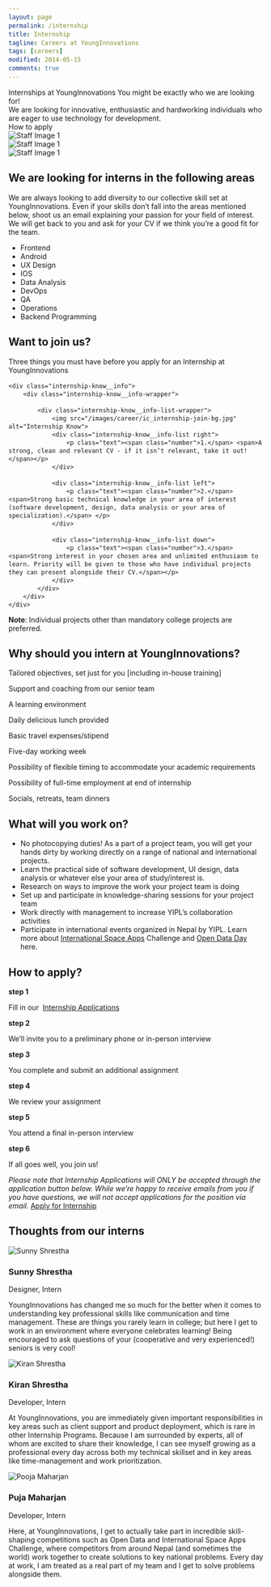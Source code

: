 ```yaml
---
layout: page
permalink: /internship
title: Internship
tagline: Careers at YoungInnovations
tags: [careers]
modified: 2014-05-15
comments: true
---
```


<div class="career-wrapper internship">
    <div class="tagline layout">
        Internships at YoungInnovations
        <span>You might be exactly who we are looking for!</span>
    </div>
    <div class="career-info">
        <div class="layout">
           We are looking for innovative, enthusiastic and hardworking individuals who are eager to use technology for development.
        </div>
        <div class="hiring-btn">
            <a id="internship-applylink" class="dev-btn">How to apply</a>
        </div>
    </div>
    <div class="art-animate-wrap clearfix">
        <div class="wow slideInLeft art-1" data-wow-duration="1.5s" data-wow-delay="1s">
            <img src="/images/career/ic_career-art-1.svg" alt="Staff Image 1" />
        </div>
        <div class="wow bounceInUp art-2" data-wow-duration="0.7s" data-wow-delay="1s">
            <img src="/images/career/ic_career-art-2.svg" alt="Staff Image 1" />
        </div>
        <div class="wow slideInRight art-3" data-wow-duration="2s" data-wow-delay="1s">
            <img src="/images/career/ic_career-art-3.svg" alt="Staff Image 1" />
        </div>
    </div>
</div>

<div class="internship-banner">
    <div class="wrap-960">
        <div class="internship-banner__content">
            <div>
                <h2 class="internship__heading-title">We are looking for interns in the following areas</h2>
                <p>We are always looking to add diversity to our collective skill set at YoungInnovations.  Even if your skills don’t fall into the areas mentioned below, shoot us an email explaining your passion for your field of interest. We will get back to you and ask for your CV if we think you’re a good fit for the team.</p>
                <ul id="double">
                    <li>Frontend</li>
                    <li>Android</li>
                    <li>UX Design</li>
                    <li>IOS</li>
                    <li>Data Analysis</li>
                    <li>DevOps</li>
                    <li>QA</li>
                    <li>Operations</li>
                    <li>Backend Programming</li>
                </ul>
            </div>
        </div>
    </div>
</div>

<div class="internship-know">
    <div class="internship-know__heading">
        <h2 class="internship__heading-title">Want to join us?</h2>
        <p>Three things you must have before you apply for an Internship at YoungInnovations</p>
    </div>
    
    <div class="internship-know__info">
        <div class="internship-know__info-wrapper">
        
            <div class="internship-know__info-list-wrapper">
                <img src="/images/career/ic_internship-join-bg.jpg" alt="Internship Know">
                <div class="internship-know__info-list right">
                    <p class="text"><span class="number">1.</span> <span>A strong, clean and relevant CV - if it isn’t relevant, take it out!</span></p>                
                </div>
                            
                <div class="internship-know__info-list left">
                    <p class="text"><span class="number">2.</span> <span>Strong basic technical knowledge in your area of interest (software development, design, data analysis or your area of specialization).</span> </p>             
                </div>
                                        
                <div class="internship-know__info-list down">
                    <p class="text"><span class="number">3.</span> <span>Strong interest in your chosen area and unlimited enthusiasm to learn. Priority will be given to those who have individual projects they can present alongside their CV.</span></p>          
                </div>
            </div>
        </div>
    </div>
</div>

<div class="internship-know__note">
    <p><strong>Note</strong>: Individual projects other than mandatory college projects are preferred. </p>
</div>

<div class="internship-benefits">
    <div class="wrap-960">
        <h2 class="internship__heading-title">Why should you intern at YoungInnovations?</h2>
        <div class="internship-benefits-wrap clearfix">
            <div class="wow bounceIn internship-benefits-wrap__list" data-wow-duration="0.7s" data-wow-delay="1s">
               <p>Tailored objectives, set just for you [including in-house training] </p>  
            </div>
            <div class="wow bounceIn internship-benefits-wrap__list" data-wow-duration="0.7s" data-wow-delay="1s">
                <p>Support and coaching from our senior team</p>    
            </div>
            <div class="wow bounceIn internship-benefits-wrap__list" data-wow-duration="0.7s" data-wow-delay="1s">
                <p>A learning environment</p>  
            </div>
            <div class="wow bounceIn internship-benefits-wrap__list" data-wow-duration="0.7s" data-wow-delay="1s">
                <p>Daily delicious lunch provided</p>
            </div>
            <div class="wow bounceIn internship-benefits-wrap__list" data-wow-duration="0.7s" data-wow-delay="1s">
                <p>Basic travel expenses/stipend</p> 
            </div>
            <div class="wow bounceIn internship-benefits-wrap__list" data-wow-duration="0.7s" data-wow-delay="1s">
                <p>Five-day working week</p>  
            </div>
            <div class="wow bounceIn internship-benefits-wrap__list" data-wow-duration="0.7s" data-wow-delay="1s">
                <p>Possibility of flexible timing to accommodate your academic requirements</p>   
            </div>
            <div class="wow bounceIn internship-benefits-wrap__list" data-wow-duration="0.7s" data-wow-delay="1s">
                <p>Possibility of full-time employment at end of internship</p>   
            </div>
            <div class="wow bounceIn internship-benefits-wrap__list" data-wow-duration="0.7s" data-wow-delay="1s">
                <p>Socials, retreats, team dinners</p> 
            </div>
        </div>
    </div>    
</div>

<div class="internship-banner-1">
    <div class="wrap-960">
        <div class="internship-banner__content left">
            <div>
                <h2 class="internship__heading-title">What will you work on?</h2>
                <ul id="single">
                    <li>No photocopying duties! As a part of a project team, you will get your hands dirty by working directly on a range of national and international projects.</li>
                    <li>Learn the practical side of software development, UI design, data analysis or whatever else your area of study/interest is. </li>
                    <li>Research on ways to improve the work your project team is doing</li>
                    <li>Set up and participate in knowledge-sharing sessions for your project team </li>
                    <li>Work directly with management to increase YIPL’s collaboration activities</li>
                    <li>Participate in international events organized in Nepal by YIPL. Learn more about <a href="https://2016.spaceappschallenge.org/" target="_blank">International Space Apps</a> Challenge and <a href="http://opendataday.org/" target="_blank">Open Data Day</a> here. </li>
                </ul>                
            </div>
        </div>
    </div>
</div>

<div id="internship-apply" class="internship-apply">
    <div class="wrap-960">
        <h2 class="internship__heading-title">How to apply?</h2>
        <div class="internship-apply-wrap clearfix">
            <div class="wow bounceIn internship-apply-wrap__list" data-wow-duration="0.7s" data-wow-delay="1s">
                <span><strong>step 1</strong></span>
               <p>Fill in our  <a href="https://goo.gl/forms/6SXQHkk1eVuCKyvk2" target="_blank">Internship Applications</a></p>  
            </div>
            <div class="wow bounceIn internship-apply-wrap__list" data-wow-duration="0.7s" data-wow-delay="1s">
                <span><strong>step 2</strong></span>
                <p>We’ll invite you to a preliminary phone or in-person interview</p>    
            </div>
            <div class="wow bounceIn internship-apply-wrap__list" data-wow-duration="0.7s" data-wow-delay="1s">
                <span><strong>step 3</strong></span>
                <p>You complete and submit an additional assignment</p>  
            </div>
            <div class="wow bounceIn internship-apply-wrap__list" data-wow-duration="0.7s" data-wow-delay="1s">
                <span><strong>step 4</strong></span>
                <p>We review your assignment </p> 
            </div>
            <div class="wow bounceIn internship-apply-wrap__list" data-wow-duration="0.7s" data-wow-delay="1s">
                <span><strong>step 5</strong></span>
                <p>You attend a final in-person interview</p>   
            </div>
            <div class="wow bounceIn internship-apply-wrap__list" data-wow-duration="0.7s" data-wow-delay="1s">
                <span><strong>step 6</strong></span>
                <p>If all goes well, you join us!</p>   
            </div>
        </div>
        <div class="internship-apply-note">
            <var>Please note that Internship Applications will ONLY be accepted through the application button below.</var>
               <var>While we’re happy to receive emails from you if you have questions, we will not accept applications for the position via email.</var>
               <a href="https://goo.gl/forms/6SXQHkk1eVuCKyvk2" target="_blank" class="dev-btn">Apply for Internship</a>
        </div>
    </div>
</div>

<div class="intern-thought">
    <div class="wrap-960">
        <h2 class="internship__heading-title">Thoughts from our interns</h2>
        <div class="motivators-story-card-wrap clearfix">
            <div class="wow fadeInUp motivators-story-card-wrap__list" data-wow-duration="0.5s" data-wow-delay="0.5s">
                <img src="/images/staffs/Sunny.jpg" alt="Sunny Shrestha" >
                <h3 class="motivators-story-card-wrap__list-name">Sunny Shrestha</h3>
                <span class="motivators-story-card-wrap__list-profession"> Designer, Intern</span>
                <p class="motivators-story-card-wrap__list-story">YoungInnovations has changed me so much for the better when it comes to understanding key professional skills like communication and time management. These are things you rarely learn in college; but here I get to work in an environment where everyone celebrates learning! Being encouraged to ask questions of your (cooperative and very experienced!) seniors is very cool!</p>
            </div>
            <div class="wow fadeInUp motivators-story-card-wrap__list" data-wow-duration="0.5s" data-wow-delay="0.5s">
                <img src="/images/staffs/Kiran.jpg" alt="Kiran Shrestha" />
                <h3 class="motivators-story-card-wrap__list-name">Kiran Shrestha</h3>
                <span class="motivators-story-card-wrap__list-profession">Developer, Intern</span>
                <p class="motivators-story-card-wrap__list-story">At YoungInnovations, you are immediately given important responsibilities in key areas such as client support and product deployment, which is rare in other Internship Programs. Because I am surrounded by experts, all of whom are excited to share their knowledge, I can see myself growing as a professional every day across both my technical skillset and in key areas like time-management and work prioritization.</p>
            </div>
            <div class="wow fadeInUp motivators-story-card-wrap__list" data-wow-duration="0.5s" data-wow-delay="0.5s">
                <img src="/images/staffs/Pooja.jpg" alt="Pooja Maharjan" >
                                    <h3 class="motivators-story-card-wrap__list-name">Puja Maharjan</h3>
                <span class="motivators-story-card-wrap__list-profession">Developer, Intern</span>
                <p class="motivators-story-card-wrap__list-story">Here, at YoungInnovations, I get to actually take part in incredible skill-shaping competitions such as Open Data and International Space Apps Challenge, where competitors from around Nepal (and sometimes the world) work together to create solutions to key national problems. Every day at work, I am treated as a real part of my team and I get to solve problems alongside them.</p>
            </div>
        </div>
    </div>        
</div>

